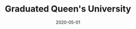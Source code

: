 ---
title: Graduated Queen's University
type: other
date: 2020-05-01
thumbnail: queens-thumb
WIP: true
blurb: Bachelor of Computing Honours
---